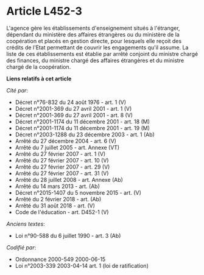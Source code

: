 # Article L452-3

L'agence gère les établissements d'enseignement situés à l'étranger, dépendant du ministère des affaires étrangères ou du
ministère de la coopération et placés en gestion directe, pour lesquels elle reçoit des crédits de l'Etat permettant de
couvrir les engagements qu'il assume. La liste de ces établissements est établie par arrêté conjoint du ministre chargé des
finances, du ministre chargé des affaires étrangères et du ministre chargé de la coopération.

**Liens relatifs à cet article**

_Cité par_:

  - Décret n°76-832 du 24 août 1976 - art. 1 (V)
  - Décret n°2001-369 du 27 avril 2001 - art. 1 (V)
  - Décret n°2001-369 du 27 avril 2001 - art. 8 (V)
  - Décret n°2001-1174 du 11 décembre 2001 - art. 18 (M)
  - Décret n°2001-1174 du 11 décembre 2001 - art. 19 (M)
  - Décret n°2003-1288 du 23 décembre 2003 - art. 1 (Ab)
  - Arrêté du 27 décembre 2004 - art. 6 (V)
  - Arrêté du 7 juillet 2005 - art. Annexe (VT)
  - Arrêté du 27 février 2007 - art. 1 (V)
  - Arrêté du 27 février 2007 - art. 10 (V)
  - Arrêté du 27 février 2007 - art. 29 (V)
  - Arrêté du 27 février 2007 - art. 31 (V)
  - Arrêté du 28 juillet 2008 - art. Annexe (Ab)
  - Arrêté du 14 mars 2013 - art. (Ab)
  - Décret n°2015-1407 du 5 novembre 2015 - art. (V)
  - Arrêté du 2 février 2018 - art. (Ab)
  - Arrêté du 31 août 2018 - art. (V)
  - Code de l'éducation - art. D452-1 (V)

_Anciens textes_:

  - Loi n°90-588 du 6 juillet 1990 - art. 3 (Ab)

_Codifié par_:

  - Ordonnance 2000-549 2000-06-15
  - Loi n°2003-339 2003-04-14 art. 1 (loi de ratification)
